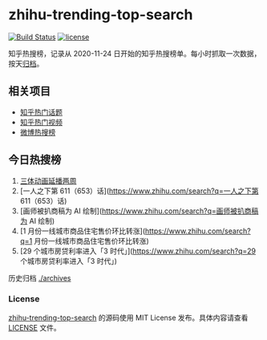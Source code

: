 # zhihu-trending-top-search

[![Build Status](https://github.com/justjavac/zhihu-trending-top-search/workflows/ci/badge.svg?branch=main)](https://github.com/justjavac/zhihu-trending-top-search/actions)
[![license](https://img.shields.io/github/license/justjavac/zhihu-trending-top-search)](https://github.com/justjavac/zhihu-trending-top-search/blob/main/LICENSE)

知乎热搜榜，记录从 2020-11-24
日开始的知乎热搜榜单。每小时抓取一次数据，按天[归档](./archives)。

## 相关项目

- [知乎热门话题](https://github.com/justjavac/zhihu-trending-hot-questions)
- [知乎热门视频](https://github.com/justjavac/zhihu-trending-hot-video)
- [微博热搜榜](https://github.com/justjavac/weibo-trending-hot-search)

## 今日热搜榜

<!-- BEGIN -->
<!-- 最后更新时间 Fri Feb 17 2023 17:05:00 GMT+0800 (China Standard Time) -->

1. [三体动画延播两周](https://www.zhihu.com/search?q=三体动画延播两周)
1. [一人之下第 611（653）话](https://www.zhihu.com/search?q=一人之下第
   611（653）话)
1. [画师被扒商稿为 AI 绘制](https://www.zhihu.com/search?q=画师被扒商稿为 AI
   绘制)
1. [1 月份一线城市商品住宅售价环比转涨](https://www.zhihu.com/search?q=1
   月份一线城市商品住宅售价环比转涨)
1. [29 个城市房贷利率进入「3 时代」](https://www.zhihu.com/search?q=29
   个城市房贷利率进入「3 时代」)

<!-- END -->

历史归档 [./archives](./archives)

### License

[zhihu-trending-top-search](https://github.com/justjavac/zhihu-trending-top-search)
的源码使用 MIT License 发布。具体内容请查看 [LICENSE](./LICENSE) 文件。

